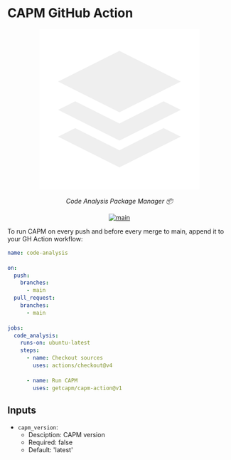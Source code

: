 # CAPM GitHub Action

<div align="center">

![Logo](docs/logo.png)

</div>

<div align="center">

  *Code Analysis Package Manager 📦*

</div>

<div align="center">

[![main](https://github.com/getcapm/capm-action/actions/workflows/main.yml/badge.svg)](https://github.com/getcapm/capm-action/actions/workflows/main.yml)

</div>

To run CAPM on every push and before every merge to main, append it to your GH
Action workflow:

```yaml
name: code-analysis

on:
  push:
    branches: 
      - main
  pull_request:
    branches: 
      - main

jobs:
  code_analysis:
    runs-on: ubuntu-latest
    steps:
      - name: Checkout sources
        uses: actions/checkout@v4

      - name: Run CAPM
        uses: getcapm/capm-action@v1
```

## Inputs

* `capm_version`:
  - Desciption: CAPM version
  - Required: false 
  - Default: 'latest'
